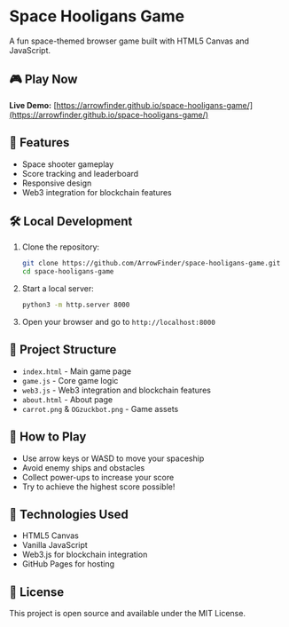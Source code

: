 # Space Hooligans Game

A fun space-themed browser game built with HTML5 Canvas and JavaScript.

## 🎮 Play Now

**Live Demo:** [https://arrowfinder.github.io/space-hooligans-game/](https://arrowfinder.github.io/space-hooligans-game/)

## 🚀 Features

- Space shooter gameplay
- Score tracking and leaderboard
- Responsive design
- Web3 integration for blockchain features

## 🛠️ Local Development

1. Clone the repository:
   ```bash
   git clone https://github.com/ArrowFinder/space-hooligans-game.git
   cd space-hooligans-game
   ```

2. Start a local server:
   ```bash
   python3 -m http.server 8000
   ```

3. Open your browser and go to `http://localhost:8000`

## 📁 Project Structure

- `index.html` - Main game page
- `game.js` - Core game logic
- `web3.js` - Web3 integration and blockchain features
- `about.html` - About page
- `carrot.png` & `OGzuckbot.png` - Game assets

## 🎯 How to Play

- Use arrow keys or WASD to move your spaceship
- Avoid enemy ships and obstacles
- Collect power-ups to increase your score
- Try to achieve the highest score possible!

## 🔧 Technologies Used

- HTML5 Canvas
- Vanilla JavaScript
- Web3.js for blockchain integration
- GitHub Pages for hosting

## 📝 License

This project is open source and available under the MIT License. 